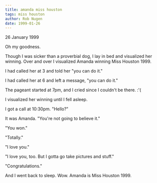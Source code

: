 ```yaml
---
title: amanda miss houston
tags: miss houston
author: Rob Nugen
date: 1999-01-26
---
```


<p class=date>26 January 1999</p>

<p>Oh my goodness.

<p>Though I was sicker than a proverbial dog, I lay in bed and visualized her winning.  Over and over I visualized Amanda winning Miss Houston 1999.

<p>I had called her at 3 and told her "you can do it."

<p>I had called her at 6 and left a message, "you can do it."

<p>The pageant started at 7pm, and I cried since I couldn't be there.  :'(

<p>I visualized her winning until I fell asleep.

<p>I got a call at 10:30pm.  "Hello?"

<p>It was Amanda. "You're not going to believe it."

<p>"You won."

<p>"Totally."

<p>"I love you."

<p>"I love you, too.  But I gotta go take pictures and stuff."

<p>"Congratulations."

<p>And I went back to sleep.  Wow.  Amanda is Miss Houston 1999.
